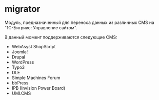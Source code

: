 migrator
========

Модуль, предназначенный для переноса данных из различных CMS на "1C-Битрикс: Управление сайтом".  

В данный момент поддерживаются следующие CMS: 
- WebAsyst ShopScript
- Joomla!
- Drupal
- WordPress
- Typo3
- DLE
- Simple Machines Forum
- bbPress
- IPB (Invision Power Board)
- UMI.CMS
